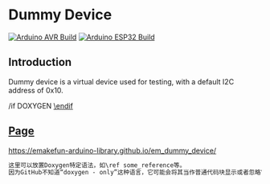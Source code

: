 # Dummy Device

[![Arduino AVR Build](https://github.com/emakefun-arduino-library/em_dummy_device/actions/workflows/arduino_avr_build.yml/badge.svg)](https://github.com/emakefun-arduino-library/em_dummy_device/actions/workflows/arduino_avr_build.yml) [![Arduino ESP32 Build](https://github.com/emakefun-arduino-library/em_dummy_device/actions/workflows/arduino_esp32_build.yml/badge.svg)](https://github.com/emakefun-arduino-library/em_dummy_device/actions/workflows/arduino_esp32_build.yml)

## Introduction

Dummy device is a virtual device used for testing, with a default I2C address of 0x10.

/if DOXYGEN
<A HREF="../index.html">
\endif

## Page

<https://emakefun-arduino-library.github.io/em_dummy_device/>



```doxygen - only
这里可以放置Doxygen特定语法，如\ref some_reference等。
因为GitHub不知道“doxygen - only”这种语言，它可能会将其当作普通代码块显示或者忽略它的语法内容。
